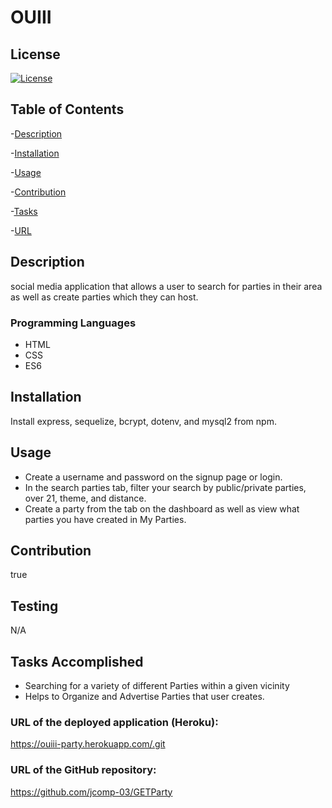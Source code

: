 # OUIII

## License 

[![License](https://img.shields.io/badge/license-None-blue.svg)](https://opensource.org/licenses/None)

## Table of Contents
-[Description](Description)  

-[Installation](Installation)  

-[Usage](Usage)  

-[Contribution](Contribution)  

-[Tasks](Tasks)  

-[URL](URL)  



## Description
social media application that allows a user to search for parties in their area as well as create parties which they can host.

### Programming Languages
* HTML
* CSS
* ES6

## Installation
Install express, sequelize, bcrypt, dotenv, and mysql2 from npm.

## Usage
* Create a username and password on the signup page or login. 
* In the search parties tab, filter your search by public/private parties, over 21, theme, and distance.  
* Create a party from the tab on the dashboard as well as view what parties you have created in My Parties.  

## Contribution
true

## Testing
N/A

## Tasks Accomplished
* Searching for a variety of different Parties within a given vicinity
* Helps to Organize and Advertise Parties that user creates.


### URL of the deployed application (Heroku):
<https://ouiii-party.herokuapp.com/​.git>

### URL of the GitHub repository:
<https://github.com/jcomp-03/GETParty>